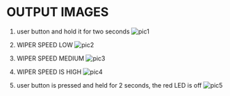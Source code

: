 # OUTPUT IMAGES
1. user button and hold it for two seconds
![pic1](https://user-images.githubusercontent.com/101510031/168455120-94756550-149e-4e9d-b9be-6e77c8572751.png)

2. WIPER SPEED LOW
![pic2](https://user-images.githubusercontent.com/101510031/168455127-d325f13e-713d-45e5-ab84-8a28d08c15e9.png)

3. WIPER SPEED MEDIUM
![pic3](https://user-images.githubusercontent.com/101510031/168455133-b65d618d-57c3-42ad-9adf-23f3db2b915a.png)

4. WIPER SPEED IS HIGH
![pic4](https://user-images.githubusercontent.com/101510031/168455140-58dcf7b7-0588-4ba1-9c2a-c4cc9abbdc94.png)

5. user button is pressed and held for 2 seconds, the red LED is off
![pic5](https://user-images.githubusercontent.com/101510031/168455151-4895bac8-4323-4479-9c82-f54378484e0e.png)

